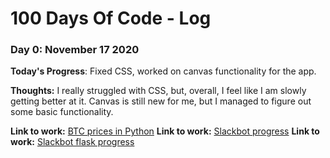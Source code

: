 # 100 Days Of Code - Log

### Day 0: November 17 2020 

**Today's Progress**: Fixed CSS, worked on canvas functionality for the app.

**Thoughts:** I really struggled with CSS, but, overall, I feel like I am slowly getting better at it. Canvas is still new for me, but I managed to figure out some basic functionality.

**Link to work:** [BTC prices in Python](https://linuxhit.com/how-to-easily-get-bitcoin-price-quotes-in-python/)
**Link to work:** [Slackbot progress](https://gist.github.com/linuxhit/d5bfd1fb0ed542e0bed33e9e75a4f87c)
**Link to work:** [Slackbot flask progress](https://gist.github.com/linuxhit/b335618f18aa6d2dfc86b3d457ae0afe)
